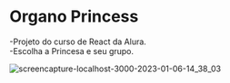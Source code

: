 # Organo Princess

-Projeto do curso de React da Alura. </br>
-Escolha a Princesa e seu grupo.

![screencapture-localhost-3000-2023-01-06-14_38_03](https://user-images.githubusercontent.com/86625044/211069240-5075014e-122b-4c13-aa7c-3a729a20910f.png)
